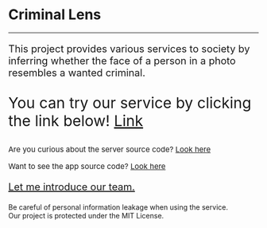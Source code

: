 <h1> Criminal Lens </h1>

<hr>

<p style="font-size: 20px;">
    This project provides various services to society by inferring whether the face of a person in a photo resembles a wanted criminal.
</p>
<p style="font-size: 30px;">
    You can try our service by clicking the link below! <a href="https://crimilens.streamlit.app/">Link</a>
</p>
<p style="font-size: 15px;">
    Are you curious about the server source code? <a href="https://github.com/brainai-tteokbokki/criminal-lens/tree/server">Look here</a>
</p>
<p style="font-size: 15px;">
    Want to see the app source code? <a href="https://github.com/brainai-tteokbokki/criminal-lens/tree/server">Look here</a>
</p>

<p style="font-size: 20px;">
    <a href="https://sites.google.com/view/teamtteokbokki/home-%ED%99%88">Let me introduce our team.</a>
</p>

<p>
    Be careful of personal information leakage when using the service.<br>
    Our project is protected under the MIT License.
</p>
